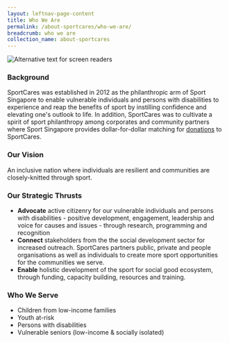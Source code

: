 ```yaml
---
layout: leftnav-page-content
title: Who We Are
permalink: /about-sportcares/who-we-are/
breadcrumb: who we are
collection_name: about-sportcares
---
```


![Alternative text for screen readers](/images/about-us-main.jpg)

### Background

SportCares was established in 2012 as the philanthropic arm of Sport Singapore to enable vulnerable individuals and persons with disabilities to experience and reap the benefits of sport by instilling confidence and elevating one's outlook to life.  In addition, SportCares was to cultivate a spirit of sport philanthropy among corporates and community partners where Sport Singapore provides dollar-for-dollar matching for [donations](www.giving.sg/vision2030/changelives) to SportCares.

### Our Vision

An inclusive nation where individuals are resilient and communities are closely-knitted through sport. 

### Our Strategic Thrusts

* __Advocate__ active citizenry for our vulnerable individuals and persons with disabilities - positive development, engagement, leadership and voice for causes and issues - through research, programming and recognition
* __Connect__ stakeholders from the the social development sector for increased outreach.  SportCares partners public, private and people organisations as well as individuals to create more sport opportunities for the communities we serve. 
* __Enable__ holistic development of the sport for social good ecosystem, through funding, capacity building, resources and training. 

### Who We Serve

* Children from low-income families
* Youth at-risk
* Persons with disabilities
* Vulnerable seniors (low-income & socially isolated)



